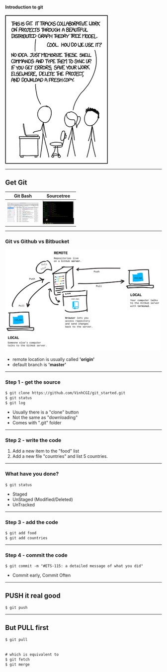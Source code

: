 #### Introduction to git

![XKCD](/images/xkcd.png)

---

## Get Git

| Git Bash | Sourcetree |
|----------|------------|
| <img src="/images/sourcetree.png" width="100"/> | <img src="/images/gitbash.png" width="100"/> |


---

### Git vs Github vs Bitbucket

<img src="/images/remote.png" width="500"/>

* remote location is usually called **'origin'**
* default branch is **'master'**

---

### Step 1 - get the source

```console
$ git clone https://github.com/VinhCGI/git_started.git
$ git status
$ git log
```

* Usually there is a "clone" button
* Not the same as "downloading"
* Comes with ".git" folder

---

### Step 2 - write the code

1. Add a new item to the "food" list
2. Add a new file "countries" and list 5 countries.

---

### What have you done?

```console
$ git status
```

* Staged
* UnStaged (Modified/Deleted)
* UnTracked

---

### Step 3 - add the code

```console
$ git add food
$ git add countries
```

---

### Step 4 - commit the code

```console
$ git commit -m "#ETS-115: a detailed message of what you did"
```

* Commit early, Commit Often

---

## PUSH it real good

```console
$ git push
```

---

## But PULL first

```console
$ git pull


# which is equivalent to
$ git fetch
$ git merge
```

